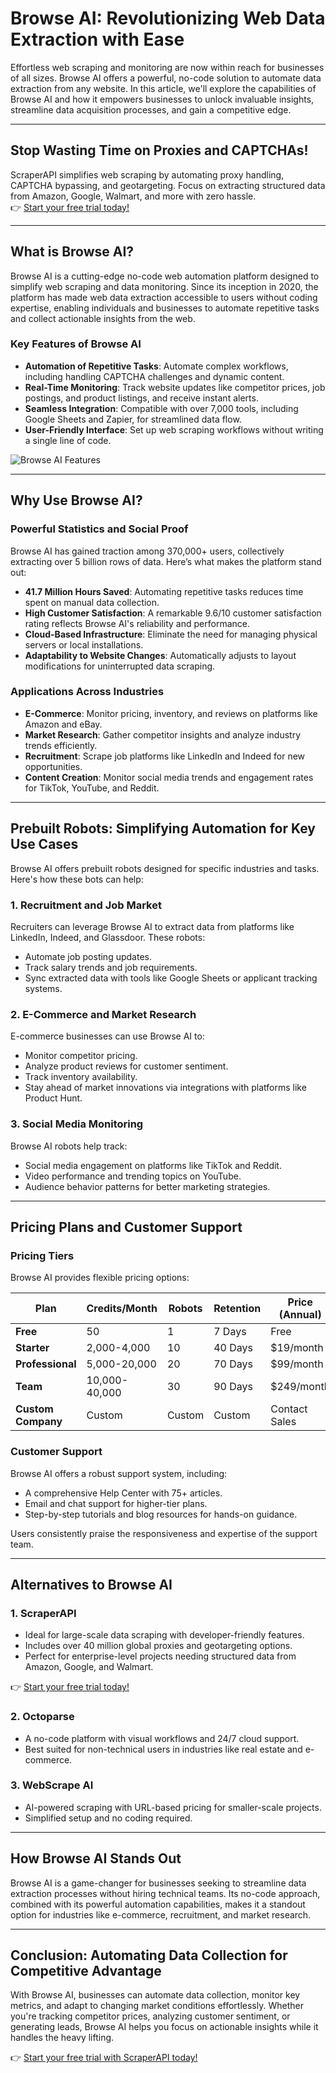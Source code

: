 # Browse AI: Revolutionizing Web Data Extraction with Ease

Effortless web scraping and monitoring are now within reach for businesses of all sizes. Browse AI offers a powerful, no-code solution to automate data extraction from any website. In this article, we'll explore the capabilities of Browse AI and how it empowers businesses to unlock invaluable insights, streamline data acquisition processes, and gain a competitive edge.

---

## Stop Wasting Time on Proxies and CAPTCHAs!

ScraperAPI simplifies web scraping by automating proxy handling, CAPTCHA bypassing, and geotargeting. Focus on extracting structured data from Amazon, Google, Walmart, and more with zero hassle.  
👉 [Start your free trial today!](https://bit.ly/Scraperapi)

---

## What is Browse AI?

Browse AI is a cutting-edge no-code web automation platform designed to simplify web scraping and data monitoring. Since its inception in 2020, the platform has made web data extraction accessible to users without coding expertise, enabling individuals and businesses to automate repetitive tasks and collect actionable insights from the web.

### Key Features of Browse AI

- **Automation of Repetitive Tasks**: Automate complex workflows, including handling CAPTCHA challenges and dynamic content.
- **Real-Time Monitoring**: Track website updates like competitor prices, job postings, and product listings, and receive instant alerts.
- **Seamless Integration**: Compatible with over 7,000 tools, including Google Sheets and Zapier, for streamlined data flow.
- **User-Friendly Interface**: Set up web scraping workflows without writing a single line of code.

![Browse AI Features](https://webmoneyai.com/wp-content/uploads/2024/11/Browse-AI-Features-1024x489.webp)

---

## Why Use Browse AI?

### Powerful Statistics and Social Proof

Browse AI has gained traction among 370,000+ users, collectively extracting over 5 billion rows of data. Here’s what makes the platform stand out:

- **41.7 Million Hours Saved**: Automating repetitive tasks reduces time spent on manual data collection.
- **High Customer Satisfaction**: A remarkable 9.6/10 customer satisfaction rating reflects Browse AI's reliability and performance.
- **Cloud-Based Infrastructure**: Eliminate the need for managing physical servers or local installations.
- **Adaptability to Website Changes**: Automatically adjusts to layout modifications for uninterrupted data scraping.

### Applications Across Industries

- **E-Commerce**: Monitor pricing, inventory, and reviews on platforms like Amazon and eBay.
- **Market Research**: Gather competitor insights and analyze industry trends efficiently.
- **Recruitment**: Scrape job platforms like LinkedIn and Indeed for new opportunities.
- **Content Creation**: Monitor social media trends and engagement rates for TikTok, YouTube, and Reddit.

---

## Prebuilt Robots: Simplifying Automation for Key Use Cases

Browse AI offers prebuilt robots designed for specific industries and tasks. Here's how these bots can help:

### 1. Recruitment and Job Market

Recruiters can leverage Browse AI to extract data from platforms like LinkedIn, Indeed, and Glassdoor. These robots:

- Automate job posting updates.
- Track salary trends and job requirements.
- Sync extracted data with tools like Google Sheets or applicant tracking systems.

### 2. E-Commerce and Market Research

E-commerce businesses can use Browse AI to:

- Monitor competitor pricing.
- Analyze product reviews for customer sentiment.
- Track inventory availability.
- Stay ahead of market innovations via integrations with platforms like Product Hunt.

### 3. Social Media Monitoring

Browse AI robots help track:

- Social media engagement on platforms like TikTok and Reddit.
- Video performance and trending topics on YouTube.
- Audience behavior patterns for better marketing strategies.

---

## Pricing Plans and Customer Support

### Pricing Tiers

Browse AI provides flexible pricing options:

| **Plan**            | **Credits/Month** | **Robots** | **Retention** | **Price (Annual)** |
|---------------------|-------------------|------------|---------------|--------------------|
| **Free**            | 50               | 1          | 7 Days        | Free              |
| **Starter**         | 2,000-4,000      | 10         | 40 Days       | $19/month         |
| **Professional**    | 5,000-20,000     | 20         | 70 Days       | $99/month         |
| **Team**            | 10,000-40,000    | 30         | 90 Days       | $249/month        |
| **Custom Company**  | Custom           | Custom     | Custom        | Contact Sales     |

### Customer Support

Browse AI offers a robust support system, including:

- A comprehensive Help Center with 75+ articles.
- Email and chat support for higher-tier plans.
- Step-by-step tutorials and blog resources for hands-on guidance.

Users consistently praise the responsiveness and expertise of the support team.

---

## Alternatives to Browse AI

### 1. **ScraperAPI**
- Ideal for large-scale data scraping with developer-friendly features.
- Includes over 40 million global proxies and geotargeting options.
- Perfect for enterprise-level projects needing structured data from Amazon, Google, and Walmart.

👉 [Start your free trial today!](https://bit.ly/Scraperapi)

### 2. **Octoparse**
- A no-code platform with visual workflows and 24/7 cloud support.
- Best suited for non-technical users in industries like real estate and e-commerce.

### 3. **WebScrape AI**
- AI-powered scraping with URL-based pricing for smaller-scale projects.
- Simplified setup and no coding required.

---

## How Browse AI Stands Out

Browse AI is a game-changer for businesses seeking to streamline data extraction processes without hiring technical teams. Its no-code approach, combined with its powerful automation capabilities, makes it a standout option for industries like e-commerce, recruitment, and market research.

---

## Conclusion: Automating Data Collection for Competitive Advantage

With Browse AI, businesses can automate data collection, monitor key metrics, and adapt to changing market conditions effortlessly. Whether you're tracking competitor prices, analyzing customer sentiment, or generating leads, Browse AI helps you focus on actionable insights while it handles the heavy lifting.

👉 [Start your free trial with ScraperAPI today!](https://bit.ly/Scraperapi)
